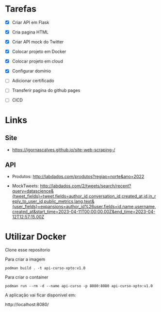 # Tarefas

- [x] Criar API em Flask
- [x] Cria pagina HTML
- [x] Criar API mock do Twitter
- [x] Colocar projeto em Docker
- [x] Colocar projeto em cloud
- [x] Configurar domínio
- [ ] Adicionar certificado
- [ ] Transferir pagina do github pages
- [ ] CICD


# Links

## Site 

- https://igornascalves.github.io/site-web-scraping-/


## API

- Produtos: http://labdados.com/produtos?regiao=norte&ano=2022

- MockTweets: http://labdados.com/2/tweets/search/recent?query=datascience&{tweet_fields}=tweet.fields=author_id,conversation_id,created_at,id,in_reply_to_user_id,public_metrics,lang,text&{user_fields}=expansions=author_id%26user.fields=id,name,username,created_at&start_time=2023-04-11T00:00:00.00Z&end_time=2023-04-12T12:57:15.00Z



# Utilizar Docker 

Clone esse repositorio 

Para criar a imagem 

```
podman build . -t api-curso-xpto:v1.0
```

Para criar o container

```
podman run --rm -d --name api-curso -p 8080:8080 api-curso-xpto:v1.0
```

A aplicação vai ficar disponivel em:

http://localhost:8080/
